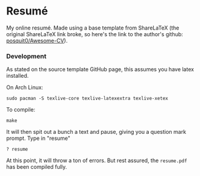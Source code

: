 # Resumé

My online resumé. Made using a base template from ShareLaTeX (the original ShareLaTeX link broke, so here's the link to the author's github: [posquit0/Awesome-CV](https://github.com/posquit0/Awesome-CV)).

### Development
As stated on the source template GitHub page, this assumes you have latex installed.

On Arch Linux:
```
sudo pacman -S texlive-core texlive-latexextra texlive-xetex
```

To compile:
```
make
```
It will then spit out a bunch a text and pause, giving you a question mark prompt. Type in "resume"
```
? resume
```
At this point, it will throw a ton of errors. But rest assured, the `resume.pdf` has been compiled fully.


